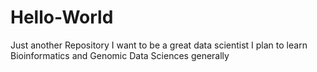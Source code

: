 # Hello-World
Just another Repository
I want to be a great data scientist
I plan to learn Bioinformatics and Genomic Data Sciences generally
